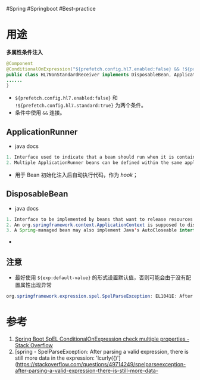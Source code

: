#Spring #Springboot #Best-practice 

# 用途
**多属性条件注入**
```java
@Component  
@ConditionalOnExpression("${prefetch.config.hl7.enabled:false} && !${prefetch.config.hl7.standard:true}")  
public class HL7NonStandardReceiver implements DisposableBean, ApplicationRunner {
......
}
```
- `${prefetch.config.hl7.enabled:false}` 和 `!${prefetch.config.hl7.standard:true}` 为两个条件。
- 条件中使用 `&&` 连接。

## ApplicationRunner
- java docs
```java
1. Interface used to indicate that a bean should run when it is contained within a SpringApplication.
2. Multiple ApplicationRunner beans can be defined within the same application context and can be ordered using the Ordered interface or @Order annotation
```
- 用于 Bean 初始化注入后自动执行代码，作为 *hook*；

## DisposableBean
- java docs
```java
1. Interface to be implemented by beans that want to release resources on destruction. A BeanFactory will invoke the destroy method on individual destruction of a scoped bean. 
2. An org.springframework.context.ApplicationContext is supposed to dispose all of its singletons on shutdown, driven by the application lifecycle.
3. A Spring-managed bean may also implement Java's AutoCloseable interface for the same purpose. An alternative to implementing an interface is specifying a custom destroy method, for example in an XML bean definition. For a list of all bean lifecycle methods, see the BeanFactory javadocs.
```
- 
## 注意
- 最好使用 `${exp:default-value}` 的形式设置默认值，否则可能会由于没有配置属性出现异常
```java
org.springframework.expression.spel.SpelParseException: EL1041E: After parsing a valid expression, there is still more data in the expression: 'lcurly({)'
```

# 参考
1. [Spring Boot SpEL ConditionalOnExpression check multiple properties - Stack Overflow](https://stackoverflow.com/questions/40477251/spring-boot-spel-conditionalonexpression-check-multiple-properties/40497419#40497419)
2. [spring - SpelParseException: After parsing a valid expression, there is still more data in the expression: 'lcurly({)'](https://stackoverflow.com/questions/49714249/spelparseexception-after-parsing-a-valid-expression-there-is-still-more-data-